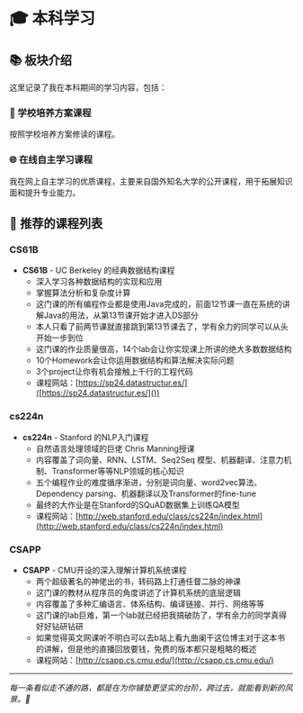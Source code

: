 # 🎓 本科学习

## 📚 板块介绍

这里记录了我在本科期间的学习内容，包括：

### 🏫 学校培养方案课程

按照学校培养方案修读的课程。

### 🌐 在线自主学习课程

我在网上自主学习的优质课程，主要来自国外知名大学的公开课程，用于拓展知识面和提升专业能力。

## 📖 推荐的课程列表

### CS61B

- **CS61B** - UC Berkeley 的经典数据结构课程
  - 深入学习各种数据结构的实现和应用
  - 掌握算法分析和复杂度计算
  - 这门课的所有编程作业都是使用Java完成的，前面12节课一直在系统的讲解Java的用法，从第13节课开始才进入DS部分
  - 本人只看了前两节课就直接跳到第13节课去了，学有余力的同学可以从头开始一步到位
  - 这门课的作业质量很高，14个lab会让你实现课上所讲的绝大多数数据结构
  - 10个Homework会让你运用数据结构和算法解决实际问题
  - 3个project让你有机会接触上千行的工程代码
  - 课程网站：[https://sp24.datastructur.es/]([https://sp24.datastructur.es/]())

### cs224n

- **cs224n** - Stanford 的NLP入门课程
  - 自然语言处理领域的巨佬 Chris Manning授课
  - 内容覆盖了词向量、RNN、LSTM、Seq2Seq 模型、机器翻译、注意力机制、Transformer等等NLP领域的核心知识
  - 五个编程作业的难度循序渐进，分别是词向量、word2vec算法、Dependency parsing、机器翻译以及Transformer的fine-tune
  - 最终的大作业是在Stanford的SQuAD数据集上训练QA模型
  - 课程网站：[http://web.stanford.edu/class/cs224n/index.html](http://web.stanford.edu/class/cs224n/index.html)

### CSAPP

- **CSAPP** - CMU开设的深入理解计算机系统课程
  - 两个超级著名的神佬出的书，转码路上打通任督二脉的神课
  - 这门课的教材从程序员的角度讲述了计算机系统的底层逻辑
  - 内容覆盖了多种汇编语言、体系结构、编译链接、并行、网络等等
  - 这门课的lab巨难，第一个lab就已经把我搞破防了，学有余力的同学真得好好钻研钻研
  - 如果觉得英文网课听不明白可以去b站上看九曲阑干这位博主对于这本书的讲解，但是他的直播回放要钱，免费的版本都只是粗略的概述
  - 课程网站：[http://csapp.cs.cmu.edu/](http://csapp.cs.cmu.edu/)

---

*每一条看似走不通的路，都是在为你铺垫更坚实的台阶，跨过去，就能看到新的风景。💪*
